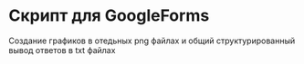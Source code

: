 # Скрипт для GoogleForms

Создание графиков в отедьных png файлах и общий структурированный вывод ответов в txt файлах
